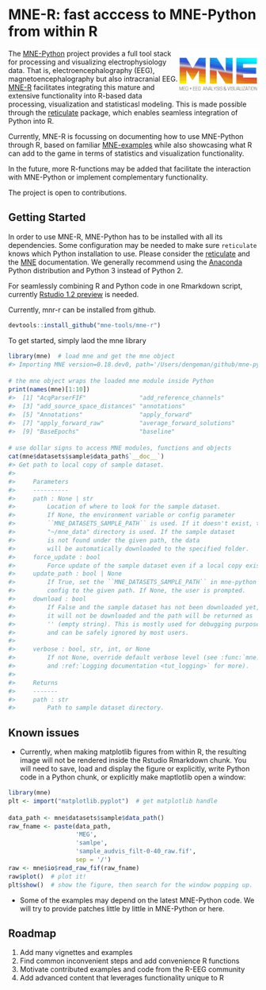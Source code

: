 
# MNE-R: fast acccess to MNE-Python from within R

<img src="man/figures/mne_logo.png" align="right" alt="" width="160" />

The [MNE-Python](https://mne-tools.github.io/stable/index.html) project
provides a full tool stack for processing and visualizing
electrophysiology data. That is, electroencephalography (EEG),
magnetoencephalography but also intracranial EEG.
[MNE-R](https://mne-tools.github.io/mne-r/index.html) facilitates
integrating this mature and extensive functionality into R-based data
processing, visualization and statisticasl modeling. This is made
possible through the [reticulate](https://rstudio.github.io/reticulate/)
package, which enables seamless integration of Python into R.

Currently, MNE-R is focussing on documenting how to use MNE-Python
through R, based on familiar
[MNE-examples](https://mne-tools.github.io/stable/auto_examples/index.html)
while also showcasing what R can add to the game in terms of statistics
and visualization functionality.

In the future, more R-functions may be added that facilitate the
interaction with MNE-Python or implement complementary functionality.

The project is open to contributions.

## Getting Started

In order to use MNE-R, MNE-Python has to be installed with all its
dependencies. Some configuration may be needed to make sure `reticulate`
knows which Python installation to use. Please consider the
[reticulate](https://rstudio.github.io/reticulate/articles/calling_python.html)
and the [MNE](https://mne-tools.github.io/stable/getting_started.html)
documentation. We generally recommend using the
[Anaconda](https://www.anaconda.com) Python distribution and Python 3
instead of Python 2.

For seamlessly combining R and Python code in one Rmarkdown script,
currently [Rstudio 1.2
preview](https://blog.rstudio.com/2018/10/09/rstudio-1-2-preview-reticulated-python/)
is needed.

Currently, mnr-r can be installed from github.

``` r
devtools::install_github("mne-tools/mne-r")
```

To get started, simply laod the mne library

``` r
library(mne)  # load mne and get the mne object
#> Importing MNE version=0.18.dev0, path='/Users/dengeman/github/mne-python/mne'

# the mne object wraps the loaded mne module inside Python
print(names(mne)[1:10])
#>  [1] "AcqParserFIF"               "add_reference_channels"    
#>  [3] "add_source_space_distances" "annotations"               
#>  [5] "Annotations"                "apply_forward"             
#>  [7] "apply_forward_raw"          "average_forward_solutions" 
#>  [9] "BaseEpochs"                 "baseline"

# use dollar signs to access MNE modules, functions and objects
cat(mne$datasets$sample$data_path$`__doc__`)
#> Get path to local copy of sample dataset.
#> 
#>     Parameters
#>     ----------
#>     path : None | str
#>         Location of where to look for the sample dataset.
#>         If None, the environment variable or config parameter
#>         ``MNE_DATASETS_SAMPLE_PATH`` is used. If it doesn't exist, the
#>         "~/mne_data" directory is used. If the sample dataset
#>         is not found under the given path, the data
#>         will be automatically downloaded to the specified folder.
#>     force_update : bool
#>         Force update of the sample dataset even if a local copy exists.
#>     update_path : bool | None
#>         If True, set the ``MNE_DATASETS_SAMPLE_PATH`` in mne-python
#>         config to the given path. If None, the user is prompted.
#>     download : bool
#>         If False and the sample dataset has not been downloaded yet,
#>         it will not be downloaded and the path will be returned as
#>         '' (empty string). This is mostly used for debugging purposes
#>         and can be safely ignored by most users.
#>     
#>     verbose : bool, str, int, or None
#>         If not None, override default verbose level (see :func:`mne.verbose`
#>         and :ref:`Logging documentation <tut_logging>` for more).
#> 
#>     Returns
#>     -------
#>     path : str
#>         Path to sample dataset directory.
```

## Known issues

  - Currently, when making matplotlib figures from within R, the
    resulting image will not be rendered inside the Rstudio Rmarkdown
    chunk. You will need to save, load and display the figure or
    explicitly, write Python code in a Python chunk, or explicitly make
    maptlotlib open a window:

<!-- end list -->

``` r
library(mne)
plt <- import("matplotlib.pyplot")  # get matplotlib handle

data_path <- mne$datasets$sample$data_path()
raw_fname <- paste(data_path,
                   'MEG', 
                   'samlpe',
                   'sample_audvis_filt-0-40_raw.fif',
                   sep = '/')
raw <- mne$io$read_raw_fif(raw_fname)
raw$plot()  # plot it!
plt$show()  # show the figure, then search for the window popping up.
```

  - Some of the examples may depend on the latest MNE-Python code. We
    will try to provide patches little by little in MNE-Python or here.

## Roadmap

1.  Add many vignettes and examples
2.  Find common inconvenient steps and add convenience R functions
3.  Motivate contributed examples and code from the R-EEG community
4.  Add advanced content that leverages functionality unique to R
